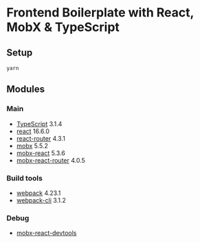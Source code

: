 # Frontend Boilerplate with React, MobX & TypeScript
## Setup
```
yarn
```

## Modules
### Main
- [TypeScript](https://github.com/Microsoft/TypeScript) 3.1.4
- [react](https://github.com/facebook/react) 16.6.0
- [react-router](https://github.com/ReactTraining/react-router) 4.3.1
- [mobx](https://github.com/mobxjs/mobx) 5.5.2
- [mobx-react](https://github.com/mobxjs/mobx-react) 5.3.6
- [mobx-react-router](https://github.com/alisd23/mobx-react-router) 4.0.5

### Build tools
- [webpack](https://github.com/webpack/webpack) 4.23.1
- [webpack-cli](https://github.com/webpack/webpack-cli) 3.1.2

### Debug
- [mobx-react-devtools](https://github.com/mobxjs/mobx-react-devtools)

